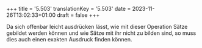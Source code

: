 +++
title = '5.503'
translationKey = '5.503'
date = 2023-11-26T13:02:33+01:00
draft = false
+++

Da sich offenbar leicht ausdrücken lässt, wie mit dieser Operation Sätze gebildet werden können und wie Sätze mit ihr nicht zu bilden sind, so muss dies auch einen exakten Ausdruck finden können.
